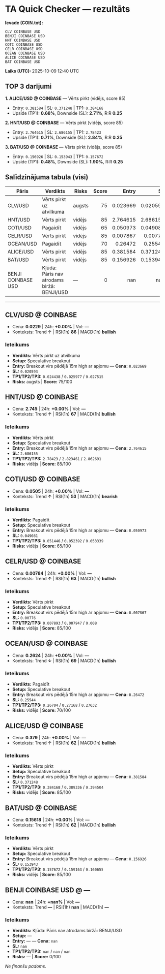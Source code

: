 # TA Quick Checker — rezultāts

**Ievade (COIN.txt):**
```
CLV COINBASE USD
BENJI COINBASE USD
HNT COINBASE USD
COTI COINBASE USD
CELR COINBASE USD
OCEAN COINBASE USD
ALICE COINBASE USD
BAT COINBASE USD
```
**Laiks (UTC):** 2025-10-09 12:40 UTC

## TOP 3 darījumi
**1. ALICE/USD @ COINBASE** — Vērts pirkt (vidējs, score 85)
- Entry: `0.381584` | SL: `0.371248` | TP1: `0.384168`
- Upside (TP1): **0.68%**, Downside (SL): **2.71%**, R:R **0.25**

**2. HNT/USD @ COINBASE** — Vērts pirkt (vidējs, score 85)
- Entry: `2.764615` | SL: `2.686155` | TP1: `2.78423`
- Upside (TP1): **0.71%**, Downside (SL): **2.84%**, R:R **0.25**

**3. BAT/USD @ COINBASE** — Vērts pirkt (vidējs, score 85)
- Entry: `0.156926` | SL: `0.153943` | TP1: `0.157672`
- Upside (TP1): **0.48%**, Downside (SL): **1.90%**, R:R **0.25**

## Salīdzinājuma tabula (visi)
| Pāris | Verdikts | Risks | Score | Entry | SL | TP1 | Upside% | Downside% | R:R | RSI(1h) | MACD | 24h% | Cena |
|---|---|---|---:|---:|---:|---:|---:|---:|---:|---:|---|---:|---:|
| CLV/USD | Vērts pirkt uz atvilkuma | augsts | 75 | 0.023669 | 0.020593 | 0.024438 | 3.25% | 13.00% | 0.25 | 86 | bullish | +0.00% | 0.0229 |
| HNT/USD | Vērts pirkt | vidējs | 85 | 2.764615 | 2.686155 | 2.78423 | 0.71% | 2.84% | 0.25 | 67 | bullish | +0.00% | 2.745 |
| COTI/USD | Pagaidīt | vidējs | 65 | 0.050973 | 0.049081 | 0.051446 | 0.93% | 3.71% | 0.25 | 53 | bearish | +0.00% | 0.0505 |
| CELR/USD | Vērts pirkt | vidējs | 85 | 0.007867 | 0.00776 | 0.007893 | 0.34% | 1.36% | 0.25 | 63 | bullish | +0.00% | 0.00784 |
| OCEAN/USD | Pagaidīt | vidējs | 70 | 0.26472 | 0.25544 | 0.26704 | 0.88% | 3.51% | 0.25 | 69 | bullish | +0.00% | 0.2624 |
| ALICE/USD | Vērts pirkt | vidējs | 85 | 0.381584 | 0.371248 | 0.384168 | 0.68% | 2.71% | 0.25 | 62 | bullish | +0.00% | 0.379 |
| BAT/USD | Vērts pirkt | vidējs | 85 | 0.156926 | 0.153943 | 0.157672 | 0.48% | 1.90% | 0.25 | 62 | bullish | +0.00% | 0.15618 |
| BENJI COINBASE USD | Kļūda: Pāris nav atrodams biržā: BENJI/USD | — | 0 | nan | nan | nan | — | — | — | nan | — | +nan% | nan |

---

## CLV/USD @ COINBASE
- Cena: **0.0229** | 24h: **+0.00%** | Vol: **—**
- Konteksts: Trend **↑** | RSI(1h) **86** | MACD(1h) **bullish**

### Ieteikums
- **Verdikts:** Vērts pirkt uz atvilkuma
- **Setup:** Speculative breakout
- **Entry:** Breakout virs pēdējā 15m high ar apjomu  — **Cena:** `0.023669`
- **SL:** `0.020593`
- **TP1/TP2/TP3:** `0.024438` / `0.025977` / `0.027515`
- **Risks:** augsts | **Score:** 75/100

## HNT/USD @ COINBASE
- Cena: **2.745** | 24h: **+0.00%** | Vol: **—**
- Konteksts: Trend **↑** | RSI(1h) **67** | MACD(1h) **bullish**

### Ieteikums
- **Verdikts:** Vērts pirkt
- **Setup:** Speculative breakout
- **Entry:** Breakout virs pēdējā 15m high ar apjomu  — **Cena:** `2.764615`
- **SL:** `2.686155`
- **TP1/TP2/TP3:** `2.78423` / `2.823461` / `2.862691`
- **Risks:** vidējs | **Score:** 85/100

## COTI/USD @ COINBASE
- Cena: **0.0505** | 24h: **+0.00%** | Vol: **—**
- Konteksts: Trend **↑** | RSI(1h) **53** | MACD(1h) **bearish**

### Ieteikums
- **Verdikts:** Pagaidīt
- **Setup:** Speculative breakout
- **Entry:** Breakout virs pēdējā 15m high ar apjomu  — **Cena:** `0.050973`
- **SL:** `0.049081`
- **TP1/TP2/TP3:** `0.051446` / `0.052392` / `0.053339`
- **Risks:** vidējs | **Score:** 65/100

## CELR/USD @ COINBASE
- Cena: **0.00784** | 24h: **+0.00%** | Vol: **—**
- Konteksts: Trend **↑** | RSI(1h) **63** | MACD(1h) **bullish**

### Ieteikums
- **Verdikts:** Vērts pirkt
- **Setup:** Speculative breakout
- **Entry:** Breakout virs pēdējā 15m high ar apjomu  — **Cena:** `0.007867`
- **SL:** `0.00776`
- **TP1/TP2/TP3:** `0.007893` / `0.007947` / `0.008`
- **Risks:** vidējs | **Score:** 85/100

## OCEAN/USD @ COINBASE
- Cena: **0.2624** | 24h: **+0.00%** | Vol: **—**
- Konteksts: Trend **↓** | RSI(1h) **69** | MACD(1h) **bullish**

### Ieteikums
- **Verdikts:** Pagaidīt
- **Setup:** Speculative breakout
- **Entry:** Breakout virs pēdējā 15m high ar apjomu  — **Cena:** `0.26472`
- **SL:** `0.25544`
- **TP1/TP2/TP3:** `0.26704` / `0.27168` / `0.27632`
- **Risks:** vidējs | **Score:** 70/100

## ALICE/USD @ COINBASE
- Cena: **0.379** | 24h: **+0.00%** | Vol: **—**
- Konteksts: Trend **↑** | RSI(1h) **62** | MACD(1h) **bullish**

### Ieteikums
- **Verdikts:** Vērts pirkt
- **Setup:** Speculative breakout
- **Entry:** Breakout virs pēdējā 15m high ar apjomu  — **Cena:** `0.381584`
- **SL:** `0.371248`
- **TP1/TP2/TP3:** `0.384168` / `0.389336` / `0.394504`
- **Risks:** vidējs | **Score:** 85/100

## BAT/USD @ COINBASE
- Cena: **0.15618** | 24h: **+0.00%** | Vol: **—**
- Konteksts: Trend **↑** | RSI(1h) **62** | MACD(1h) **bullish**

### Ieteikums
- **Verdikts:** Vērts pirkt
- **Setup:** Speculative breakout
- **Entry:** Breakout virs pēdējā 15m high ar apjomu  — **Cena:** `0.156926`
- **SL:** `0.153943`
- **TP1/TP2/TP3:** `0.157672` / `0.159163` / `0.160655`
- **Risks:** vidējs | **Score:** 85/100

## BENJI COINBASE USD @ —
- Cena: **nan** | 24h: **+nan%** | Vol: **—**
- Konteksts: Trend **—** | RSI(1h) **nan** | MACD(1h) **—**

### Ieteikums
- **Verdikts:** Kļūda: Pāris nav atrodams biržā: BENJI/USD
- **Setup:** —
- **Entry:** —  — **Cena:** `nan`
- **SL:** `nan`
- **TP1/TP2/TP3:** `nan` / `nan` / `nan`
- **Risks:** — | **Score:** 0/100

*Ne finanšu padoms.*
